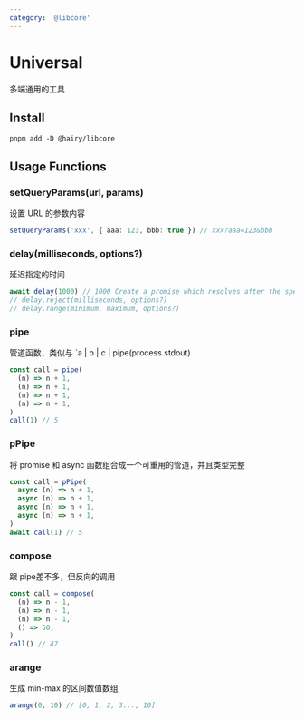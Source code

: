 ```yaml
---
category: '@libcore'
---
```


# Universal

多端通用的工具

## Install

```
pnpm add -D @hairy/libcore
```

## Usage Functions

### setQueryParams(url, params)

设置 URL 的参数内容

```typescript
setQueryParams('xxx', { aaa: 123, bbb: true }) // xxx?aaa=123&bbb
```

### delay(milliseconds, options?)

延迟指定的时间

```typescript
await delay(1000) // 1000 Create a promise which resolves after the specified milliseconds.
// delay.reject(milliseconds, options?)
// delay.range(minimum, maximum, options?)
```

### pipe

管道函数，类似与 `a | b | c | pipe(process.stdout)

```typescript
const call = pipe(
  (n) => n + 1,
  (n) => n + 1,
  (n) => n + 1,
  (n) => n + 1,
)
call(1) // 5
```

### pPipe

将 promise 和 async 函数组合成一个可重用的管道，并且类型完整

```typescript
const call = pPipe(
  async (n) => n + 1,
  async (n) => n + 1,
  async (n) => n + 1,
  async (n) => n + 1,
)
await call(1) // 5
```

### compose

跟 pipe差不多，但反向的调用

```typescript
const call = compose(
  (n) => n - 1,
  (n) => n - 1,
  (n) => n - 1,
  () => 50,
)
call() // 47
```

### arange

生成 min-max 的区间数值数组

```typescript
arange(0, 10) // [0, 1, 2, 3..., 10]
```